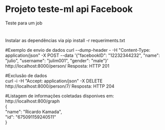 # Projeto teste-ml api Facebook

Teste para um job

#
Instalar as dependências via 
pip install -r requeriments.txt

#Exemplo de envio de dados 
curl --dump-header - -H "Content-Type: application/json" -X POST --data '{"facebookID": "12232344232", "name": "julio", "username": "julim001", "gender": "male"}' http://localhost:8000/person/
Resposta: HTTP 201 


#Exclusão de dados  
curl -i -H "Accept: application/json" -X DELETE http://localhost:8000/person/7/
Resposta: HTTP 204


#Listagem de informações coletadas disponives em:<br />
http://localhost:800/graph<br />
{<br />
      "name": "Ricardo Kamada",<br />
      "id": "675091159240511"<br />
}<br />

